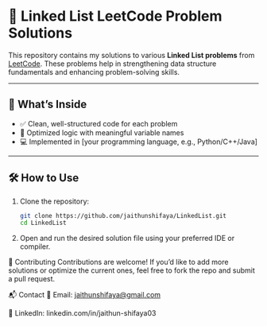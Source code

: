 # 🔗 Linked List LeetCode Problem Solutions

This repository contains my solutions to various **Linked List problems** from [LeetCode](https://leetcode.com/). These problems help in strengthening data structure fundamentals and enhancing problem-solving skills.

---

## 📘 What’s Inside

- ✅ Clean, well-structured code for each problem
- 🧠 Optimized logic with meaningful variable names
- 💻 Implemented in [your programming language, e.g., Python/C++/Java]

---

## 🛠️ How to Use

1. Clone the repository:
   ```bash
   git clone https://github.com/jaithunshifaya/LinkedList.git
   cd LinkedList

2. Open and run the desired solution file using your preferred IDE or compiler.

🙌 Contributing
Contributions are welcome! If you’d like to add more solutions or optimize the current ones, feel free to fork the repo and submit a pull request.

📬 Contact
📧 Email: jaithunshifaya@gmail.com

🔗 LinkedIn: linkedin.com/in/jaithun-shifaya03

